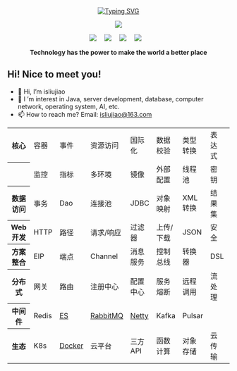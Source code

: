 <!DOCTYPE html>
<html lang="en">
<head>
    <meta charset="UTF-8">
    <meta name="viewport" content="width=device-width, initial-scale=1.0">
</head>
<body>
<div align="center">
  
  <!-- dynamic typing effect 动态打字效果 -->
  <a href="https://git.io/typing-svg">
    <img src="https://readme-typing-svg.demolab.com?font=Fira+Code&pause=1000&random=false&width=435&lines=Hello~++Welcome+to+my+GitHhub" alt="Typing SVG" />
  </a>

  <!-- knock code pictures 敲代码的图片 -->
  <img src="https://cdn.jsdelivr.net/gh/sun0225SUN/sun0225SUN/assets/images/coding.gif" /><br>

  <!-- profile logo 个人资料徽标 -->
  <div align="center">
    <a href="https://www.yuque.com/isliujiao"><img src="https://img.shields.io/badge/Website-语雀-green" /></a>&emsp;
    <a href="https://space.bilibili.com/404564748"><img src="https://img.shields.io/badge/Bilibili-B站-ff69b4" /></a>&emsp;
    <a href="https://blog.csdn.net/jinjinbu"><img src="https://img.shields.io/badge/CSDN-论坛-c32136" /></a>&emsp;
    <a href="https://gitee.com/isliujiao"><img src="https://img.shields.io/badge/Gitee-码云-crimson" /></a>&emsp;
    <!-- visitor statistics logo 访问量统计徽标 -->
<!--     <img src="https://komarev.com/ghpvc/?username=isliujiao&label=Views&color=0e75b6&style=flat" alt="访问量统计" /> -->
  </div>
<p><b>Technology has the power to make the world a better place</b></p>
</div>

## Hi! Nice to meet you!

<!-- 个人简介 -->
- 👋 Hi, I’m isliujiao
- 👀 I ’m interest in Java, server development, database, computer network, operating system, AI, etc.
- 📫 How to reach me? Email: isliujiao@163.com
<!--
- 🌱 
- 💞️ 
-->

<table style="width:100%; border-collapse: collapse;">
  <tr>
    <th>核心</th>    <td>容器</td>
    <td>事件</td>    <td>资源访问</td>
    <td>国际化</td>    <td>数据校验</td>
    <td>类型转换</td>    <td>表达式</td>
    <td>AOP</td>    <td>AOT</td>
    <td>单元测试</td>    <td>HTTP客户端</td>
  </tr>
  <tr>
    <th></th>    <td>监控</td>
    <td>指标</td>    <td>多环境</td>
    <td>镜像</td>    <td>外部配置</td>
    <td>线程池</td>    <td>密钥</td>
    <td>SSL</td>    <td>定时</td>
    <td></td>    <td></td>
  </tr>
  <tr>
    <th>数据访问</th>
    <td>事务</td>
    <td>Dao</td>
    <td>连接池</td>
    <td>JDBC</td>
    <td>对象映射</td>
    <td>XML转换</td>
    <td>结果集</td>
    <td>数据流</td>
    <td>建模</td>
    <td>关联关系</td>
    <td>SQL/NoSQL</td>
  </tr>
  <tr>
    <th>Web开发</th>
    <td>HTTP</td>
    <td>路径</td>
    <td>请求/响应</td>
    <td>过滤器</td>
    <td>上传/下载</td>
    <td>JSON</td>
    <td>安全</td>
    <td>跨域</td>
    <td>缓存</td>
    <td>全局异常</td>
    <td>视图</td>
  </tr>
  <tr>
    <th>方案整合</th>
    <td>EIP</td>
    <td>端点</td>
    <td>Channel</td>
    <td>消息服务</td>
    <td>控制总线</td>
    <td>转换器</td>
    <td>DSL</td>
    <td>JMX</td>
    <td>Email</td>
    <td>FTP/SFTP</td>
    <td>MQTT</td>
  </tr>
  <tr>
    <th>分布式</th>
    <td>网关</td>
    <td>路由</td>
    <td>注册中心</td>
    <td>配置中心</td>
    <td>服务熔断</td>
    <td>远程调用</td>
    <td>流处理</td>
    <td>任务</td>
    <td>日志</td>
    <td>链路追踪</td>
    <td>分布式总线</td>
  </tr>
   <tr>
    <th>中间件</th>
    <td>Redis</td>
    <td><a href="https://www.yuque.com/isliujiao/java/es">ES</a></td>
    <td><a href="https://www.yuque.com/isliujiao/java/rabbitmq">RabbitMQ</a></td>
    <td><a href="https://www.yuque.com/isliujiao/java/netty">Netty</a></td>
    <td>Kafka</td>
    <td>Pulsar</td>
    <td></td>
    <td></td>
    <td></td>
    <td></td>
    <td></td>
  </tr>
  <tr>
    <th>生态</th>
    <td>K8s</td>
    <td><a href="https://www.yuque.com/isliujiao/java/docker">Docker</a></td>
    <td>云平台</td>
    <td>三方API</td>
    <td>函数计算</td>
    <td>对象存储</td>
    <td>云传输</td>
    <td>大数据</td>
    <td>AI</td>
    <td>数据中心</td>
    <td>安全等保</td>
  </tr>
</table>
</body>
</html>
